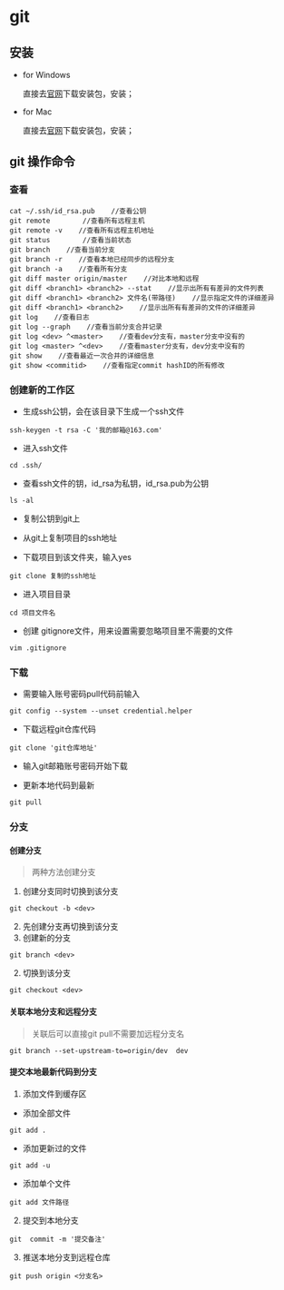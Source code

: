 # git
## 安装
- for Windows

  直接去[官网](https://git-scm.com/download/win)下载安装包，安装；

- for Mac

  直接去[官网](https://git-scm.com/download/mac)下载安装包，安装；

## git 操作命令

### 查看

```
cat ~/.ssh/id_rsa.pub    //查看公钥
git remote        //查看所有远程主机
git remote -v    //查看所有远程主机地址
git status        //查看当前状态
git branch    //查看当前分支
git branch -r    //查看本地已经同步的远程分支
git branch -a    //查看所有分支
git diff master origin/master    //对比本地和远程
git diff <branch1> <branch2> --stat    //显示出所有有差异的文件列表
git diff <branch1> <branch2> 文件名(带路径)    //显示指定文件的详细差异
git diff <branch1> <branch2>    //显示出所有有差异的文件的详细差异
git log    //查看日志
git log --graph    //查看当前分支合并记录
git log <dev> ^<master>    //查看dev分支有，master分支中没有的
git log <master> ^<dev>    //查看master分支有，dev分支中没有的
git show    //查看最近一次合并的详细信息
git show <commitid>    //查看指定commit hashID的所有修改
```

### 创建新的工作区

- 生成ssh公钥，会在该目录下生成一个ssh文件
```
ssh-keygen -t rsa -C '我的邮箱@163.com'
```

- 进入ssh文件
```
cd .ssh/
```

- 查看ssh文件的钥，id_rsa为私钥，id_rsa.pub为公钥
```
ls -al
```

- 复制公钥到git上

- 从git上复制项目的ssh地址

- 下载项目到该文件夹，输入yes
```
git clone 复制的ssh地址
```

- 进入项目目录
```
cd 项目文件名
```

- 创建 gitignore文件，用来设置需要忽略项目里不需要的文件
```
vim .gitignore
```

### 下载
- 需要输入账号密码pull代码前输入
```
git config --system --unset credential.helper
```

- 下载远程git仓库代码
```
git clone 'git仓库地址' 
```

- 输入git邮箱账号密码开始下载

- 更新本地代码到最新
```
git pull
```

### 分支
#### 创建分支
> 两种方法创建分支

1. 创建分支同时切换到该分支
```
git checkout -b <dev>
```

2. 先创建分支再切换到该分支
  1. 创建新的分支
  ```
  git branch <dev>
  ```

  2. 切换到该分支
  ```
  git checkout <dev>
  ```

#### 关联本地分支和远程分支
> 关联后可以直接git pull不需要加远程分支名

```
git branch --set-upstream-to=origin/dev  dev
```

#### 提交本地最新代码到分支
1. 添加文件到缓存区
  - 添加全部文件
  ```
  git add .
  ```

  
  - 添加更新过的文件

  ```
  git add -u
  ```
  
  - 添加单个文件
  ```
  git add 文件路径
  ```
    
2. 提交到本地分支
```
git  commit -m '提交备注'
```

3. 推送本地分支到远程仓库
```
git push origin <分支名>
```
